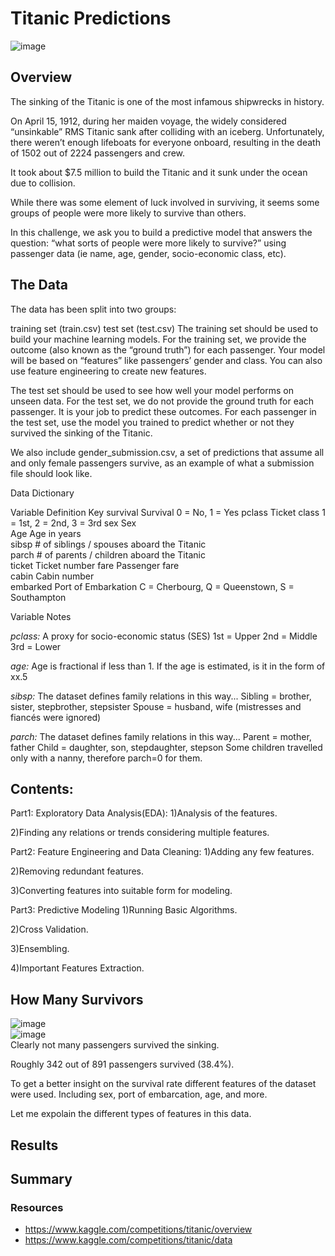 # Titanic Predictions
![image](https://user-images.githubusercontent.com/107652317/215613872-356354ff-9983-4caf-bb0d-6b8948fbb3a3.png)


## Overview
The sinking of the Titanic is one of the most infamous shipwrecks in history.

On April 15, 1912, during her maiden voyage, the widely considered “unsinkable” RMS Titanic sank after colliding with an iceberg. Unfortunately, there weren’t enough lifeboats for everyone onboard, resulting in the death of 1502 out of 2224 passengers and crew.

It took about $7.5 million to build the Titanic and it sunk under the ocean due to collision.

While there was some element of luck involved in surviving, it seems some groups of people were more likely to survive than others.

In this challenge, we ask you to build a predictive model that answers the question: “what sorts of people were more likely to survive?” using passenger data (ie name, age, gender, socio-economic class, etc).

## The Data 

The data has been split into two groups:

training set (train.csv)
test set (test.csv)
The training set should be used to build your machine learning models. For the training set, we provide the outcome (also known as the “ground truth”) for each passenger. Your model will be based on “features” like passengers’ gender and class. You can also use feature engineering to create new features.

The test set should be used to see how well your model performs on unseen data. For the test set, we do not provide the ground truth for each passenger. It is your job to predict these outcomes. For each passenger in the test set, use the model you trained to predict whether or not they survived the sinking of the Titanic.

We also include gender_submission.csv, a set of predictions that assume all and only female passengers survive, as an example of what a submission file should look like.

Data Dictionary

Variable	Definition	          Key
survival	Survival	            0 = No, 1 = Yes
pclass	  Ticket class	        1 = 1st, 2 = 2nd, 3 = 3rd
sex	      Sex	
Age	      Age in years	
sibsp   	# of siblings / spouses aboard the Titanic	
parch   	# of parents / children aboard the Titanic	
ticket	  Ticket number	
fare	    Passenger fare	
cabin	    Cabin number	
embarked	Port of Embarkation	  C = Cherbourg, Q = Queenstown, S = Southampton


Variable Notes

*pclass:* A proxy for socio-economic status (SES)
1st = Upper
2nd = Middle
3rd = Lower

*age:* Age is fractional if less than 1. If the age is estimated, is it in the form of xx.5

*sibsp:* The dataset defines family relations in this way...
Sibling = brother, sister, stepbrother, stepsister
Spouse = husband, wife (mistresses and fiancés were ignored)

*parch:* The dataset defines family relations in this way...
Parent = mother, father
Child = daughter, son, stepdaughter, stepson
Some children travelled only with a nanny, therefore parch=0 for them.


## Contents:

Part1: Exploratory Data Analysis(EDA):
1)Analysis of the features.

2)Finding any relations or trends considering multiple features.

Part2: Feature Engineering and Data Cleaning:
1)Adding any few features.

2)Removing redundant features.

3)Converting features into suitable form for modeling.

Part3: Predictive Modeling
1)Running Basic Algorithms.

2)Cross Validation.

3)Ensembling.

4)Important Features Extraction.


## How Many Survivors 
![image](https://user-images.githubusercontent.com/107652317/215355064-1162743a-92a0-41a4-a817-aae0db507549.png) </br>
![image](https://user-images.githubusercontent.com/107652317/215355077-de394723-6f31-4779-b251-b19468c43bfd.png) </br>
Clearly not many passengers survived the sinking.

Roughly 342 out of 891 passengers survived (38.4%).

To get a better insight on the survival rate different features of the dataset were used. Including sex, port of embarcation, age, and more. 

Let me expolain the different types of features in this data.




## Results


## Summary


### Resources 
* https://www.kaggle.com/competitions/titanic/overview
* https://www.kaggle.com/competitions/titanic/data
